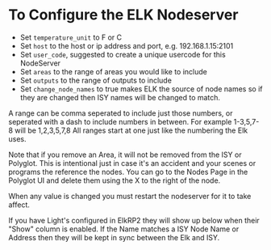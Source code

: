 
# To Configure the ELK Nodeserver

- Set `temperature_unit` to F or C
- Set `host` to the host or ip address and port, e.g. 192.168.1.15:2101
- Set `user_code`, suggested to create a unique usercode for this NodeServer
- Set `areas` to the range of areas you would like to include
- Set `outputs` to the range of outputs to include
- Set `change_node_names` to true makes ELK the source of node names so if they are changed then ISY names will be changed to match.

A range can be comma seperated to include just those numbers, or seperated with a dash to include numbers in between.  For example 1-3,5,7-8 will be 1,2,3,5,7,8
All ranges start at one just like the numbering the Elk uses.

Note that if you remove an Area, it will not be removed from the ISY or Polyglot.  This is intentional just in case it's an accident and your scenes or programs the reference the nodes.  You can go to the Nodes Page in the Polyglot UI and delete them using the X to the right of the node.

When any value is changed you must restart the nodeserver for it to take affect.

If you have Light's configured in ElkRP2 they will show up below when their "Show" column is enabled.  If the Name matches a ISY Node Name or Address then they will be kept in sync between the Elk and ISY.
